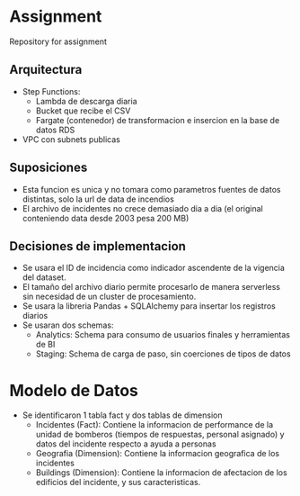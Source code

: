 # Assignment
Repository for assignment

## Arquitectura
- Step Functions:
  - Lambda de descarga diaria
  - Bucket que recibe el CSV 
  - Fargate (contenedor) de transformacion e insercion en la base de datos RDS
- VPC con subnets publicas

## Suposiciones
- Esta funcion es unica y no tomara como parametros fuentes de datos distintas, solo la url de data de incendios
- El archivo de incidentes no crece demasiado dia a dia (el original conteniendo data desde 2003 pesa 200 MB)

## Decisiones de implementacion
- Se usara el ID de incidencia como indicador ascendente de la vigencia del dataset. 
- El tamaño del archivo diario permite procesarlo de manera serverless sin necesidad de un cluster de procesamiento.
- Se usara la libreria Pandas + SQLAlchemy para insertar los registros diarios
- Se usaran dos schemas:
  - Analytics: Schema para consumo de usuarios finales y herramientas de BI
  - Staging: Schema de carga de paso, sin coerciones de tipos de datos

# Modelo de Datos
- Se identificaron 1 tabla fact y dos tablas de dimension
  - Incidentes (Fact): Contiene la informacion de performance de la unidad de bomberos (tiempos de respuestas, personal asignado) y datos del incidente respecto a ayuda a personas
  - Geografia (Dimension): Contiene la informacion geografica de los incidentes
  - Buildings (Dimension): Contiene la informacion de afectacion de los edificios del incidente, y sus caracteristicas.

